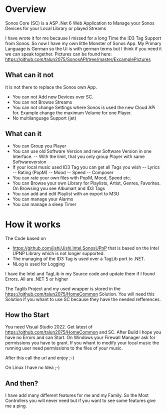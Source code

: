 # Overview

Sonos Core (SC) is a ASP .Net 6 Web Application to Manage your Sonos Devices for your Local Library or played Streams

I have wrote it for me because I missed for a long Time the ID3 Tag Support from Sonos. 
So now I have my own little Monster of Sonos App. 
My Primary Language is German so the Ui is with german terms but I think if you need it we can speak together.
Pictures can be found here: https://github.com/talun2075/SonosAPI/tree/master/ExcamplePictures

## What can it not
It is not there to replace the Sonos own App. 
- You can not Add new Devices over SC.
- You can not Browse Streams
- You can not change Settings where Sonos is used the new Cloud APi for. Example change the maximum Volume for one Player.
- No multilanguage Support (jet)


## What can it
- You can Group you Player
- You can use old Software Version and new Software Version in one Interface.
--  With the limit, that you only group Player with same Softwareversion
- If your local music used ID3 Tag you can get all Tags you wish
-- Lyrics
-- Rating (PopM)
-- Mood
-- Speed
-- Composer
- You can rate your own files with PopM, Mood, Speed etc.
- You can Browse your own Library for Playlists, Artist, Genres, Favorites. On Browsing you see Albumart and ID3 Tags
- You can add and edit Playlist with an export to M3U
- You can manage your Alarms
- You can manage a sleep Timer
 
# How it works
The Code based on 

- https://github.com/jishi/Jishi.Intel.SonosUPnP that is based on the Intel UPNP Library which is not longer supported.
- The managing of the ID3 Tag is used over a TagLib port to .NET. 
- NLog is used for Logging

I have the Intel and TagLib in my Source code and update them if I found Errors. All are .NET 5 or higher

The Taglib Project and my used wrapper is stored in the 
https://github.com/talun2075/HomeCommon
Solution. You will need this Solution if you whant to use SC because they have the needed refferences.

## How tho Start
You need Visual Studio 2022.
Get latest of https://github.com/talun2075/HomeCommon and SC.
After Build I hope you have no Errors and can Start.
On Windows your Firewall Manager ask for permissions you have to grant. 
If you whant to modify your local music the running user need permissions to the files of your music. 

After this call the url and enjoy ;-)

On Linux I have no Idea ;-)

## And then? 
I have add many different features for me and my Family. 
So the Most Controllers you will never need but if you want to see some features give me a ping.